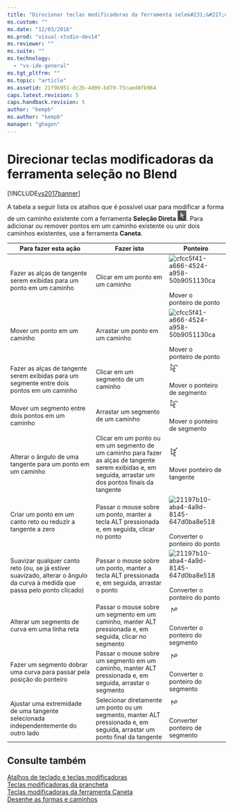 ```yaml
---
title: "Direcionar teclas modificadoras da ferramenta sele&#231;&#227;o no Blend | Microsoft Docs"
ms.custom: ""
ms.date: "12/03/2016"
ms.prod: "visual-studio-dev14"
ms.reviewer: ""
ms.suite: ""
ms.technology: 
  - "vs-ide-general"
ms.tgt_pltfrm: ""
ms.topic: "article"
ms.assetid: 21f9b951-dc2b-4d09-bd70-75caed8fb964
caps.latest.revision: 5
caps.handback.revision: 5
author: "kempb"
ms.author: "kempb"
manager: "ghogen"
---
```

# Direcionar teclas modificadoras da ferramenta sele&#231;&#227;o no Blend
[!INCLUDE[vs2017banner](../code-quality/includes/vs2017banner.md)]

A tabela a seguir lista os atalhos que é possível usar para modificar a forma de um caminho existente com a ferramenta **Seleção Direta** ![](../designers/media/6dd6571f-c116-451d-8dd2-1f88b8406362.png "6dd6571f\-c116\-451d\-8dd2\-1f88b8406362").  Para adicionar ou remover pontos em um caminho existente ou unir dois caminhos existentes, use a ferramenta **Caneta**.  
  
|Para fazer esta ação|Fazer isto|Ponteiro|  
|--------------------------|----------------|--------------|  
|Fazer as alças de tangente serem exibidas para um ponto em um caminho|Clicar em um ponto em um caminho|![](../designers/media/cfcc5f41-a666-4524-a958-50b9051130ca.png "cfcc5f41\-a666\-4524\-a958\-50b9051130ca")<br /><br /> Mover o ponteiro de ponto|  
|Mover um ponto em um caminho|Arrastar um ponto em um caminho|![](../designers/media/cfcc5f41-a666-4524-a958-50b9051130ca.png "cfcc5f41\-a666\-4524\-a958\-50b9051130ca")<br /><br /> Mover o ponteiro de ponto|  
|Fazer as alças de tangente serem exibidas para um segmente entre dois pontos em um caminho|Clicar em um segmento de um caminho|![](../designers/media/2ace930f-98fa-410b-92cf-7a4b88503ee7.png "2ace930f\-98fa\-410b\-92cf\-7a4b88503ee7")<br /><br /> Mover o ponteiro de segmento|  
|Mover um segmento entre dois pontos em um caminho|Arrastar um segmento de um caminho|![](../designers/media/2ace930f-98fa-410b-92cf-7a4b88503ee7.png "2ace930f\-98fa\-410b\-92cf\-7a4b88503ee7")<br /><br /> Mover o ponteiro de segmento|  
|Alterar o ângulo de uma tangente para um ponto em um caminho|Clicar em um ponto ou em um segmento de um caminho para fazer as alças de tangente serem exibidas e, em seguida, arrastar um dos pontos finais da tangente|![](../designers/media/beb1a907-1e50-450c-aab3-4d7026f5e426.png "beb1a907\-1e50\-450c\-aab3\-4d7026f5e426")<br /><br /> Mover ponteiro de tangente|  
|Criar um ponto em um canto reto ou reduzir a tangente a zero|Passar o mouse sobre um ponto, manter a tecla ALT pressionada e, em seguida, clicar no ponto|![](../designers/media/21197b10-aba4-4a9d-8145-647d0ba8e518.png "21197b10\-aba4\-4a9d\-8145\-647d0ba8e518")<br /><br /> Converter o ponteiro do ponto|  
|Suavizar qualquer canto reto \(ou, se já estiver suavizado, alterar o ângulo da curva à medida que passa pelo ponto clicado\)|Passar o mouse sobre um ponto, manter a tecla ALT pressionada e, em seguida, arrastar o ponto|![](../designers/media/21197b10-aba4-4a9d-8145-647d0ba8e518.png "21197b10\-aba4\-4a9d\-8145\-647d0ba8e518")<br /><br /> Converter o ponteiro do ponto|  
|Alterar um segmento de curva em uma linha reta|Passar o mouse sobre um segmento em um caminho, manter ALT pressionada e, em seguida, clicar no segmento|![](../designers/media/975a855a-8536-441f-97ed-2f1496e416bf.png "975a855a\-8536\-441f\-97ed\-2f1496e416bf")<br /><br /> Converter o ponteiro do segmento|  
|Fazer um segmento dobrar uma curva para passar pela posição do ponteiro|Passar o mouse sobre um segmento em um caminho, manter ALT pressionada e, em seguida, arrastar o segmento|![](../designers/media/975a855a-8536-441f-97ed-2f1496e416bf.png "975a855a\-8536\-441f\-97ed\-2f1496e416bf")<br /><br /> Converter o ponteiro do segmento|  
|Ajustar uma extremidade de uma tangente selecionada independentemente do outro lado|Selecionar diretamente um ponto ou um segmento, manter ALT pressionada e, em seguida, arrastar um ponto final da tangente|![](../designers/media/923951da-4081-4f8b-bebc-0f1f64d87504.png "923951da\-4081\-4f8b\-bebc\-0f1f64d87504")<br /><br /> Converter ponteiro de segmento|  
  
## Consulte também  
 [Atalhos de teclado e teclas modificadoras](../designers/keyboard-shortcuts-and-modifier-keys-in-blend.md)   
 [Teclas modificadoras da prancheta](../designers/artboard-modifier-keys-in-blend.md)   
 [Teclas modificadoras da ferramenta Caneta](../designers/pen-tool-modifier-keys-in-blend.md)   
 [Desenhe as formas e caminhos](../designers/draw-shapes-and-paths.md)